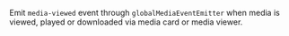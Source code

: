 Emit `media-viewed` event through `globalMediaEventEmitter` when media is viewed, played or downloaded via media card or media viewer.